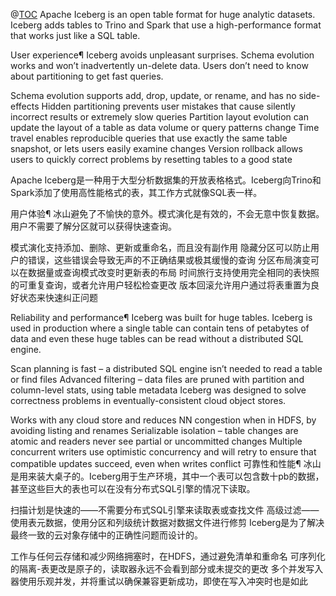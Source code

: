 @[TOC](iceberg介绍)
Apache Iceberg is an open table format for huge analytic datasets. Iceberg adds tables to Trino and Spark that use a high-performance format that works just like a SQL table.

User experience¶
Iceberg avoids unpleasant surprises. Schema evolution works and won’t inadvertently un-delete data. Users don’t need to know about partitioning to get fast queries.

Schema evolution supports add, drop, update, or rename, and has no side-effects
Hidden partitioning prevents user mistakes that cause silently incorrect results or extremely slow queries
Partition layout evolution can update the layout of a table as data volume or query patterns change
Time travel enables reproducible queries that use exactly the same table snapshot, or lets users easily examine changes
Version rollback allows users to quickly correct problems by resetting tables to a good state

Apache Iceberg是一种用于大型分析数据集的开放表格格式。Iceberg向Trino和Spark添加了使用高性能格式的表，其工作方式就像SQL表一样。

用户体验¶
冰山避免了不愉快的意外。模式演化是有效的，不会无意中恢复数据。用户不需要了解分区就可以获得快速查询。

模式演化支持添加、删除、更新或重命名，而且没有副作用
隐藏分区可以防止用户的错误，这些错误会导致无声的不正确结果或极其缓慢的查询
分区布局演变可以在数据量或查询模式改变时更新表的布局
时间旅行支持使用完全相同的表快照的可重复查询，或者允许用户轻松检查更改
版本回滚允许用户通过将表重置为良好状态来快速纠正问题

Reliability and performance¶
Iceberg was built for huge tables. Iceberg is used in production where a single table can contain tens of petabytes of data and even these huge tables can be read without a distributed SQL engine.

Scan planning is fast – a distributed SQL engine isn’t needed to read a table or find files
Advanced filtering – data files are pruned with partition and column-level stats, using table metadata
Iceberg was designed to solve correctness problems in eventually-consistent cloud object stores.

Works with any cloud store and reduces NN congestion when in HDFS, by avoiding listing and renames
Serializable isolation – table changes are atomic and readers never see partial or uncommitted changes
Multiple concurrent writers use optimistic concurrency and will retry to ensure that compatible updates succeed, even when writes conflict
可靠性和性能¶
冰山是用来装大桌子的。Iceberg用于生产环境，其中一个表可以包含数十pb的数据，甚至这些巨大的表也可以在没有分布式SQL引擎的情况下读取。

扫描计划是快速的——不需要分布式SQL引擎来读取表或查找文件
高级过滤——使用表元数据，使用分区和列级统计数据对数据文件进行修剪
Iceberg是为了解决最终一致的云对象存储中的正确性问题而设计的。

工作与任何云存储和减少网络拥塞时，在HDFS，通过避免清单和重命名
可序列化的隔离-表更改是原子的，读取器永远不会看到部分或未提交的更改
多个并发写入器使用乐观并发，并将重试以确保兼容更新成功，即使在写入冲突时也是如此

